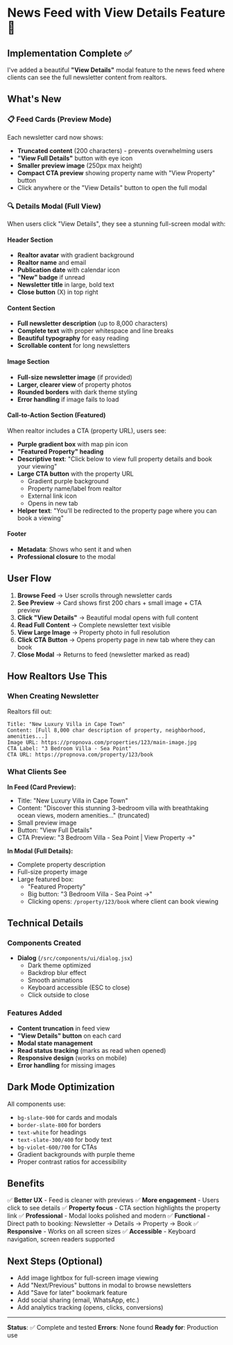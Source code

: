 # News Feed with View Details Feature 🎯

## Implementation Complete ✅

I've added a beautiful **"View Details"** modal feature to the news feed where clients can see the full newsletter content from realtors.

## What's New

### 📋 Feed Cards (Preview Mode)
Each newsletter card now shows:
- **Truncated content** (200 characters) - prevents overwhelming users
- **"View Full Details"** button with eye icon
- **Smaller preview image** (250px max height)
- **Compact CTA preview** showing property name with "View Property" button
- Click anywhere or the "View Details" button to open the full modal

### 🔍 Details Modal (Full View)
When users click "View Details", they see a stunning full-screen modal with:

#### Header Section
- **Realtor avatar** with gradient background
- **Realtor name** and email
- **Publication date** with calendar icon
- **"New" badge** if unread
- **Newsletter title** in large, bold text
- **Close button** (X) in top right

#### Content Section
- **Full newsletter description** (up to 8,000 characters)
- **Complete text** with proper whitespace and line breaks
- **Beautiful typography** for easy reading
- **Scrollable content** for long newsletters

#### Image Section
- **Full-size newsletter image** (if provided)
- **Larger, clearer view** of property photos
- **Rounded borders** with dark theme styling
- **Error handling** if image fails to load

#### Call-to-Action Section (Featured)
When realtor includes a CTA (property URL), users see:
- **Purple gradient box** with map pin icon
- **"Featured Property" heading**
- **Descriptive text**: "Click below to view full property details and book your viewing"
- **Large CTA button** with the property URL
  - Gradient purple background
  - Property name/label from realtor
  - External link icon
  - Opens in new tab
- **Helper text**: "You'll be redirected to the property page where you can book a viewing"

#### Footer
- **Metadata**: Shows who sent it and when
- **Professional closure** to the modal

## User Flow

1. **Browse Feed** → User scrolls through newsletter cards
2. **See Preview** → Card shows first 200 chars + small image + CTA preview
3. **Click "View Details"** → Beautiful modal opens with full content
4. **Read Full Content** → Complete newsletter text visible
5. **View Large Image** → Property photo in full resolution
6. **Click CTA Button** → Opens property page in new tab where they can book
7. **Close Modal** → Returns to feed (newsletter marked as read)

## How Realtors Use This

### When Creating Newsletter
Realtors fill out:
```
Title: "New Luxury Villa in Cape Town"
Content: [Full 8,000 char description of property, neighborhood, amenities...]
Image URL: https://propnova.com/properties/123/main-image.jpg
CTA Label: "3 Bedroom Villa - Sea Point"
CTA URL: https://propnova.com/property/123/book
```

### What Clients See

**In Feed (Card Preview):**
- Title: "New Luxury Villa in Cape Town"
- Content: "Discover this stunning 3-bedroom villa with breathtaking ocean views, modern amenities..." (truncated)
- Small preview image
- Button: "View Full Details"
- CTA Preview: "3 Bedroom Villa - Sea Point | View Property →"

**In Modal (Full Details):**
- Complete property description
- Full-size property image
- Large featured box:
  - "Featured Property"
  - Big button: "3 Bedroom Villa - Sea Point →"
  - Clicking opens: `/property/123/book` where client can book viewing

## Technical Details

### Components Created
- **Dialog** (`/src/components/ui/dialog.jsx`)
  - Dark theme optimized
  - Backdrop blur effect
  - Smooth animations
  - Keyboard accessible (ESC to close)
  - Click outside to close

### Features Added
- **Content truncation** in feed view
- **"View Details" button** on each card
- **Modal state management**
- **Read status tracking** (marks as read when opened)
- **Responsive design** (works on mobile)
- **Error handling** for missing images

## Dark Mode Optimization

All components use:
- `bg-slate-900` for cards and modals
- `border-slate-800` for borders
- `text-white` for headings
- `text-slate-300/400` for body text
- `bg-violet-600/700` for CTAs
- Gradient backgrounds with purple theme
- Proper contrast ratios for accessibility

## Benefits

✅ **Better UX** - Feed is cleaner with previews
✅ **More engagement** - Users click to see details
✅ **Property focus** - CTA section highlights the property link
✅ **Professional** - Modal looks polished and modern
✅ **Functional** - Direct path to booking: Newsletter → Details → Property → Book
✅ **Responsive** - Works on all screen sizes
✅ **Accessible** - Keyboard navigation, screen readers supported

## Next Steps (Optional)

- Add image lightbox for full-screen image viewing
- Add "Next/Previous" buttons in modal to browse newsletters
- Add "Save for later" bookmark feature
- Add social sharing (email, WhatsApp, etc.)
- Add analytics tracking (opens, clicks, conversions)

---

**Status**: ✅ Complete and tested
**Errors**: None found
**Ready for**: Production use
